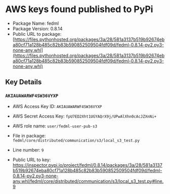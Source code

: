 # AWS keys found published to PyPi

* Package Name: fedml
* Package Version: 0.8.14
* Public URL to package: [https://files.pythonhosted.org/packages/3a/28/581a3137b519b92674eba80cf71a128b485c82b83b590852509504fdf09d/fedml-0.8.14-py2.py3-none-any.whl](https://files.pythonhosted.org/packages/3a/28/581a3137b519b92674eba80cf71a128b485c82b83b590852509504fdf09d/fedml-0.8.14-py2.py3-none-any.whl)

## Key Details

### `AKIAUAWARWF4SW36VYXP`

* AWS Access Key ID: `AKIAUAWARWF4SW36VYXP`
* AWS Secret Access Key: `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` 
* AWS role name: `user/fedml-user-pub-s3`
* File in package: `fedml/core/distributed/communication/s3/local_s3_test.py`
* Line number: `9`

* Public URL to key: https://inspector.pypi.io/project/fedml/0.8.14/packages/3a/28/581a3137b519b92674eba80cf71a128b485c82b83b590852509504fdf09d/fedml-0.8.14-py2.py3-none-any.whl/fedml/core/distributed/communication/s3/local_s3_test.py#line.9



